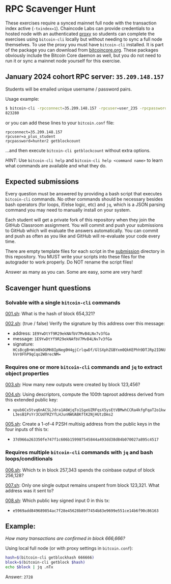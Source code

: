 # RPC Scavenger Hunt

These exercises require a synced mainnet full node with the transaction index
active (`-txindex=1`). Chaincode Labs can provide credentials to a hosted node
with an authenticated [proxy](https://github.com/pinheadmz/rpc-auth-proxy)
so students can complete the exercises using `bitcoin-cli` locally but without
needing to sync a full node themselves. To use the proxy you must have `bitcoin-cli`
installed. It is part of the package you can download from [bitcoincore.org](https://bitcoincore.org/bin/bitcoin-core-26.0/).
These packages obviously include the Bitcoin Core daemon as well, but you do not
need to run it or sync a mainnet node yourself for this exercise.

## January 2024 cohort RPC server: `35.209.148.157`

Students will be emailed unique username / password pairs.

Usage example:

```sh
$ bitcoin-cli -rpcconnect=35.209.148.157 -rpcuser=user_235 -rpcpassword=GEG8uy8Z4RNv getblockcount
823280
```

or you can add these lines to your `bitcoin.conf` file:

```
rpcconnect=35.209.148.157
rpcuser=a_plus_student
rpcpassword=hunter2 getblockcount
```

...and then execute `bitcoin-cli getblockcount` without extra options.

*HINT*: Use `bitcoin-cli help` and `bitcoin-cli help <command name>` to learn
  what commands are available and what they do.


## Expected submissions

Every question must be answered by providing a bash script that executes `bitcoin-cli`
commands. No other commands should be necessary besides bash operators (for loops, if/else logic, etc)
and `jq`, which is a JSON parsing command you may need to manually install on your system.

Each student will get a private fork of this repository
when they join the GitHub Classroom assignment. You will commit and push your
submissions to GitHub which will evaluate the answers automatically. You can
commit and push as often as you like and GitHub will re-evaluate your code
every time.

There are empty template files for each script in the [submission](/submission)
directory in this repository. You MUST write your scripts into these files for
the autograder to work properly. Do NOT rename the script files!

Answer as many as you can. Some are easy, some are very hard!

## Scavenger hunt questions

### Solvable with a single `bitcoin-cli` commands

[001.sh](/submission/001.sh): What is the hash of block 654,321?

[002.sh](/submission/002.sh): (true / false) Verify the signature by this address over this message:

- address: `1E9YwDtYf9R29ekNAfbV7MvB4LNv7v3fGa`
- message: `1E9YwDtYf9R29ekNAfbV7MvB4LNv7v3fGa`
- signature: `HCsBcgB+Wcm8kOGMH8IpNeg0H4gjCrlqwDf/GlSXphZGBYxm0QkKEPhh9DTJRp2IDNUhVr0FhP9qCqo2W0recNM=`

### Requires one or more `bitcoin-cli` commands and `jq` to extract object properties

[003.sh](/submission/003.sh): How many new outputs were created by block 123,456?

[004.sh](/submission/004.sh): Using descriptors, compute the 100th taproot address derived from this extended public key:
  - `xpub6Cx5tvq6nACSLJdra1A6WjqTo1SgeUZRFqsX5ysEtVBMwhCCRa4kfgFqaT2o1kwL3esB1PsYr3CUdfRZYfLHJunNWUABKftK2NjHUtzDms2`

[005.sh](/submission/005.sh): Create a 1-of-4 P2SH multisig address from the public keys in the four inputs of this tx:
  - `37d966a263350fe747f1c606b159987545844a493dd38d84b070027a895c4517`

### Requires multiple `bitcoin-cli` commands with `jq` and bash loops/conditionals

[006.sh](/submission/006.sh): Which tx in block 257,343 spends the coinbase output of block 256,128?

[007.sh](/submission/007.sh): Only one single output remains unspent from block 123,321. What address was it sent to?

[008.sh](/submission/008.sh): Which public key signed input 0 in this tx:
  - `e5969add849689854ac7f28e45628b89f7454b83e9699e551ce14b6f90c86163`



## Example:

*How many transactions are confirmed in block 666,666?*

Using local full node (or with proxy settings in `bitcoin.conf`):

```sh
hash=$(bitcoin-cli getblockhash 666666)
block=$(bitcoin-cli getblock $hash)
echo $block | jq .nTx
```

Answer: `2728`
